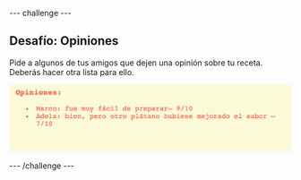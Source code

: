 --- challenge ---

## Desafío: Opiniones

Pide a algunos de tus amigos que dejen una opinión sobre tu receta. Deberás hacer otra lista para ello.

![captura de pantalla](images/recipe-reviews.png)

--- /challenge ---